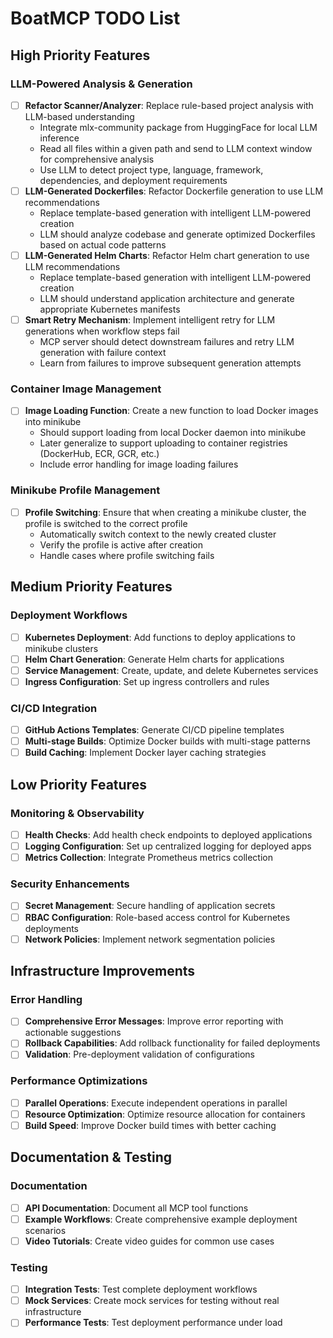 # BoatMCP TODO List

## High Priority Features

### LLM-Powered Analysis & Generation
- [ ] **Refactor Scanner/Analyzer**: Replace rule-based project analysis with LLM-based understanding
  - Integrate mlx-community package from HuggingFace for local LLM inference
  - Read all files within a given path and send to LLM context window for comprehensive analysis
  - Use LLM to detect project type, language, framework, dependencies, and deployment requirements
- [ ] **LLM-Generated Dockerfiles**: Refactor Dockerfile generation to use LLM recommendations
  - Replace template-based generation with intelligent LLM-powered creation
  - LLM should analyze codebase and generate optimized Dockerfiles based on actual code patterns
- [ ] **LLM-Generated Helm Charts**: Refactor Helm chart generation to use LLM recommendations
  - Replace template-based generation with intelligent LLM-powered creation
  - LLM should understand application architecture and generate appropriate Kubernetes manifests
- [ ] **Smart Retry Mechanism**: Implement intelligent retry for LLM generations when workflow steps fail
  - MCP server should detect downstream failures and retry LLM generation with failure context
  - Learn from failures to improve subsequent generation attempts

### Container Image Management
- [ ] **Image Loading Function**: Create a new function to load Docker images into minikube
  - Should support loading from local Docker daemon into minikube
  - Later generalize to support uploading to container registries (DockerHub, ECR, GCR, etc.)
  - Include error handling for image loading failures

### Minikube Profile Management
- [ ] **Profile Switching**: Ensure that when creating a minikube cluster, the profile is switched to the correct profile
  - Automatically switch context to the newly created cluster
  - Verify the profile is active after creation
  - Handle cases where profile switching fails

## Medium Priority Features

### Deployment Workflows
- [ ] **Kubernetes Deployment**: Add functions to deploy applications to minikube clusters
- [ ] **Helm Chart Generation**: Generate Helm charts for applications
- [ ] **Service Management**: Create, update, and delete Kubernetes services
- [ ] **Ingress Configuration**: Set up ingress controllers and rules

### CI/CD Integration
- [ ] **GitHub Actions Templates**: Generate CI/CD pipeline templates
- [ ] **Multi-stage Builds**: Optimize Docker builds with multi-stage patterns
- [ ] **Build Caching**: Implement Docker layer caching strategies

## Low Priority Features

### Monitoring & Observability
- [ ] **Health Checks**: Add health check endpoints to deployed applications
- [ ] **Logging Configuration**: Set up centralized logging for deployed apps
- [ ] **Metrics Collection**: Integrate Prometheus metrics collection

### Security Enhancements
- [ ] **Secret Management**: Secure handling of application secrets
- [ ] **RBAC Configuration**: Role-based access control for Kubernetes deployments
- [ ] **Network Policies**: Implement network segmentation policies

## Infrastructure Improvements

### Error Handling
- [ ] **Comprehensive Error Messages**: Improve error reporting with actionable suggestions
- [ ] **Rollback Capabilities**: Add rollback functionality for failed deployments
- [ ] **Validation**: Pre-deployment validation of configurations

### Performance Optimizations
- [ ] **Parallel Operations**: Execute independent operations in parallel
- [ ] **Resource Optimization**: Optimize resource allocation for containers
- [ ] **Build Speed**: Improve Docker build times with better caching

## Documentation & Testing

### Documentation
- [ ] **API Documentation**: Document all MCP tool functions
- [ ] **Example Workflows**: Create comprehensive example deployment scenarios
- [ ] **Video Tutorials**: Create video guides for common use cases

### Testing
- [ ] **Integration Tests**: Test complete deployment workflows
- [ ] **Mock Services**: Create mock services for testing without real infrastructure
- [ ] **Performance Tests**: Test deployment performance under load